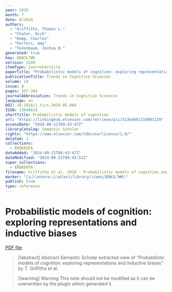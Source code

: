 ```yaml
---
year: 2010
month: 7
date: 8/2010
authors:
  - "Griffiths, Thomas L."
  - "Chater, Nick"
  - "Kemp, Charles"
  - "Perfors, Amy"
  - "Tenenbaum, Joshua B."
generated: true
key: QDWJL7WK
version: 2249
itemType: journalArticle
paperTitle: "Probabilistic models of cognition: exploring representations and inductive biases"
publicationTitle: Trends in Cognitive Sciences
volume: 14
issue: 8
pages: 357-364
journalAbbreviation: Trends in Cognitive Sciences
language: en
DOI: 10.1016/j.tics.2010.05.004
ISSN: 13646613
shortTitle: Probabilistic models of cognition
url: "https://linkinghub.elsevier.com/retrieve/pii/S1364661310001129"
accessDate: "2024-09-21T09:43:47Z"
libraryCatalog: Semantic Scholar
rights: "https://www.elsevier.com/tdm/userlicense/1.0/"
deleted: 1
collections:
  - ERQKEKFA
dateAdded: "2024-09-21T09:43:47Z"
dateModified: "2024-09-21T09:43:51Z"
super_collections:
  - ERQKEKFA
filename: Griffiths et al. 2010 - Probabilistic models of cognition exploring representations and inductive biases.pdf
marker: "[🇿](zotero://select/library/items/QDWJL7WK)"
publish: true
type: reference
---
```

# Probabilistic models of cognition: exploring representations and inductive biases

[PDF file](/Papers/PDFs/Griffiths%20et%20al.%202010%20-%20Probabilistic%20models%20of%20cognition%20exploring%20representations%20and%20inductive%20biases.pdf)

> [!abstract] Abstract
> Semantic Scholar extracted view of "Probabilistic models of cognition: exploring representations and inductive biases" by T. Griffiths et al.

>[!warning] Warning
> This note should not be modified as it can be overwritten by the plugin which generated it.

